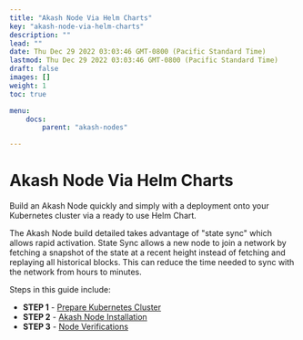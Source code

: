 ```yaml
---
title: "Akash Node Via Helm Charts"
key: "akash-node-via-helm-charts"
description: ""
lead: ""
date: Thu Dec 29 2022 03:03:46 GMT-0800 (Pacific Standard Time)
lastmod: Thu Dec 29 2022 03:03:46 GMT-0800 (Pacific Standard Time)
draft: false
images: []
weight: 1
toc: true

menu:
    docs:
        parent: "akash-nodes"

---
```

Akash Node Via Helm Charts
==========================

Build an Akash Node quickly and simply with a deployment onto your Kubernetes cluster via a ready to use Helm Chart.

The Akash Node build detailed takes advantage of "state sync" which allows rapid activation. State Sync allows a new node to join a network by fetching a snapshot of the state at a recent height instead of fetching and replaying all historical blocks. This can reduce the time needed to sync with the network from hours to minutes.

Steps in this guide include:

*   **STEP 1** - [Prepare Kubernetes Cluster](prepare-kubernetes-cluster.md)
*   **STEP 2** - [Akash Node Installation](akash-node-installation.md)
*   **STEP 3** - [Node Verifications](node-verifications.md)